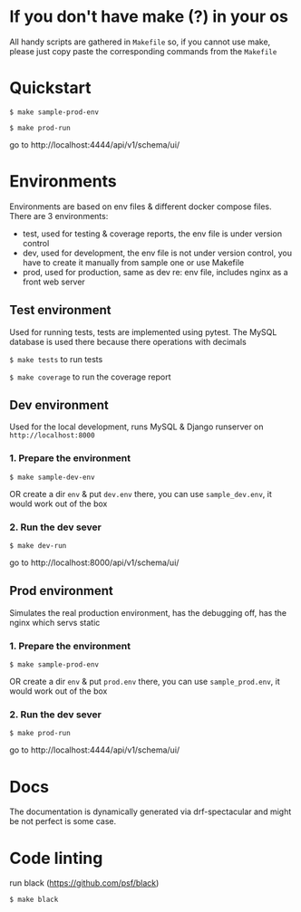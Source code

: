# If you don't have make (?) in your os

All handy scripts are gathered in `Makefile` so, if you cannot use make, please just copy paste the corresponding commands from the `Makefile`

# Quickstart

`$ make sample-prod-env`

`$ make prod-run`

go to http://localhost:4444/api/v1/schema/ui/

# Environments

Environments are based on env files & different docker compose files.
There are 3 environments:
- test, used for testing & coverage reports, the env file is under version control
- dev, used for development, the env file is not under version control, you have to create it manually from sample one or use Makefile
- prod, used for production, same as dev re: env file, includes nginx as a front web server


## Test environment

Used for running tests, tests are implemented using pytest. The MySQL database is used there because there operations with decimals

`$ make tests` to run tests

`$ make coverage` to run the coverage report


## Dev environment

Used for the local development, runs MySQL & Django runserver on `http://localhost:8000` 

### 1. Prepare the environment

`$ make sample-dev-env`

OR create a dir `env` & put `dev.env` there, you can use `sample_dev.env`, it would work out of the box

### 2. Run the dev sever

`$ make dev-run`

go to http://localhost:8000/api/v1/schema/ui/


## Prod environment

Simulates the real production environment, has the debugging off, has the nginx which servs static

### 1. Prepare the environment

`$ make sample-prod-env`

OR create a dir `env` & put `prod.env` there, you can use `sample_prod.env`, it would work out of the box

### 2. Run the dev sever

`$ make prod-run`

go to http://localhost:4444/api/v1/schema/ui/



# Docs

The documentation is dynamically generated via drf-spectacular and might be not perfect is some case.


# Code linting

run black (https://github.com/psf/black) 

`$ make black`

